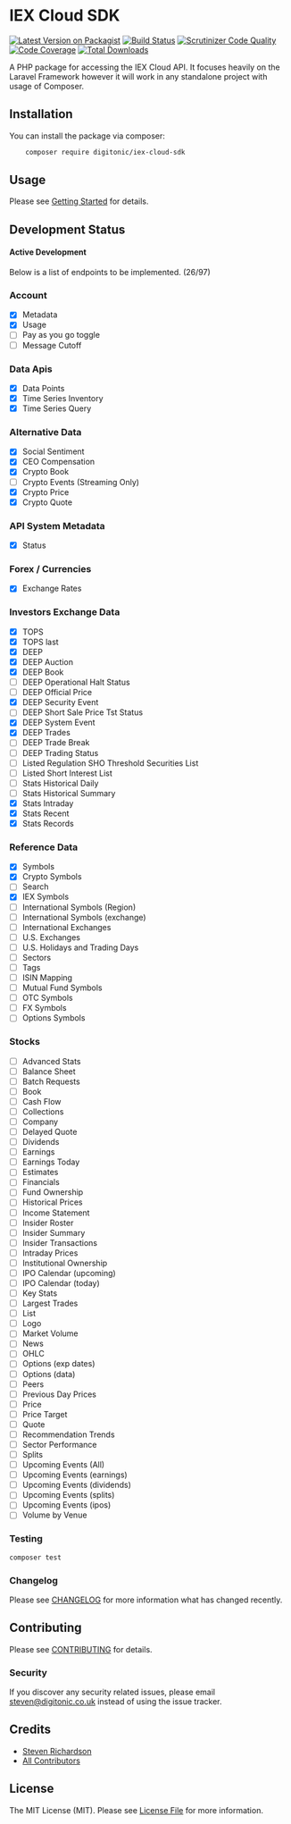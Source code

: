 # IEX Cloud SDK

[![Latest Version on Packagist](https://img.shields.io/packagist/v/digitonic/iex-cloud-sdk.svg?style=flat-square)](https://packagist.org/packages/digitonic/iex-cloud-sdk)
[![Build Status](https://travis-ci.com/digitonic/iex-cloud-sdk.svg?branch=master)](https://travis-ci.com/digitonic/iex-cloud-sdk)
[![Scrutinizer Code Quality](https://scrutinizer-ci.com/g/digitonic/iex-cloud-sdk/badges/quality-score.png?b=master)](https://scrutinizer-ci.com/g/digitonic/iex-cloud-sdk/?branch=master)
[![Code Coverage](https://scrutinizer-ci.com/g/digitonic/iex-cloud-sdk/badges/coverage.png?b=master)](https://scrutinizer-ci.com/g/digitonic/iex-cloud-sdk/?branch=master)
[![Total Downloads](https://img.shields.io/packagist/dt/digitonic/iex-cloud-sdk.svg?style=flat-square)](https://packagist.org/packages/digitonic/iex-cloud-sdk)

A PHP package for accessing the IEX Cloud API. It focuses heavily on the Laravel Framework however it will work in any standalone project with usage of Composer.

## Installation

You can install the package via composer:

```bash
    composer require digitonic/iex-cloud-sdk
```

## Usage

Please see [Getting Started](GETTING_STARTED.md) for details.

## Development Status

#### Active Development

Below is a list of endpoints to be implemented. (26/97)

### Account

- [x] Metadata
- [x] Usage
- [ ] Pay as you go toggle
- [ ] Message Cutoff

### Data Apis

- [x] Data Points
- [x] Time Series Inventory
- [x] Time Series Query

### Alternative Data

- [x] Social Sentiment
- [x] CEO Compensation
- [x] Crypto Book
- [ ] Crypto Events (Streaming Only)
- [x] Crypto Price
- [x] Crypto Quote

### API System Metadata

- [x] Status

### Forex / Currencies

- [x] Exchange Rates

### Investors Exchange Data

- [x] TOPS
- [x] TOPS last
- [x] DEEP
- [x] DEEP Auction
- [x] DEEP Book
- [ ] DEEP Operational Halt Status
- [ ] DEEP Official Price
- [x] DEEP Security Event
- [ ] DEEP Short Sale Price Tst Status
- [x] DEEP System Event
- [x] DEEP Trades
- [ ] DEEP Trade Break
- [ ] DEEP Trading Status
- [ ] Listed Regulation SHO Threshold Securities List
- [ ] Listed Short Interest List
- [ ] Stats Historical Daily
- [ ] Stats Historical Summary
- [x] Stats Intraday
- [x] Stats Recent
- [x] Stats Records

### Reference Data

- [x] Symbols
- [x] Crypto Symbols
- [ ] Search
- [x] IEX Symbols
- [ ] International Symbols (Region)
- [ ] International Symbols (exchange)
- [ ] International Exchanges
- [ ] U.S. Exchanges
- [ ] U.S. Holidays and Trading Days
- [ ] Sectors
- [ ] Tags
- [ ] ISIN Mapping
- [ ] Mutual Fund Symbols
- [ ] OTC Symbols
- [ ] FX Symbols
- [ ] Options Symbols

### Stocks

- [ ] Advanced Stats
- [ ] Balance Sheet
- [ ] Batch Requests
- [ ] Book
- [ ] Cash Flow
- [ ] Collections
- [ ] Company
- [ ] Delayed Quote
- [ ] Dividends
- [ ] Earnings
- [ ] Earnings Today
- [ ] Estimates
- [ ] Financials
- [ ] Fund Ownership
- [ ] Historical Prices
- [ ] Income Statement
- [ ] Insider Roster
- [ ] Insider Summary
- [ ] Insider Transactions
- [ ] Intraday Prices
- [ ] Institutional Ownership
- [ ] IPO Calendar (upcoming)
- [ ] IPO Calendar (today)
- [ ] Key Stats
- [ ] Largest Trades
- [ ] List
- [ ] Logo
- [ ] Market Volume
- [ ] News
- [ ] OHLC
- [ ] Options (exp dates)
- [ ] Options (data)
- [ ] Peers
- [ ] Previous Day Prices
- [ ] Price
- [ ] Price Target
- [ ] Quote
- [ ] Recommendation Trends
- [ ] Sector Performance
- [ ] Splits
- [ ] Upcoming Events (All)
- [ ] Upcoming Events (earnings)
- [ ] Upcoming Events (dividends)
- [ ] Upcoming Events (splits)
- [ ] Upcoming Events (ipos)
- [ ] Volume by Venue

### Testing

``` bash
composer test
```

### Changelog

Please see [CHANGELOG](CHANGELOG.md) for more information what has changed recently.

## Contributing

Please see [CONTRIBUTING](CONTRIBUTING.md) for details.

### Security

If you discover any security related issues, please email steven@digitonic.co.uk instead of using the issue tracker.

## Credits

- [Steven Richardson](https://github.com/richdynamix)
- [All Contributors](../../contributors)

## License

The MIT License (MIT). Please see [License File](LICENSE.md) for more information.
